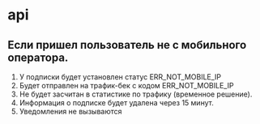 # api

## Если пришел пользователь не с мобильного оператора. 

1. У подписки будет установлен статус ERR_NOT_MOBILE_IP
2. Будет отправлен на трафик-бек с кодом ERR_NOT_MOBILE_IP 
3. Не будет засчитан в статистике по трафику (временное решение).
4. Информация о подписке будет удалена через 15 минут.
5. Уведомления не вызываются
